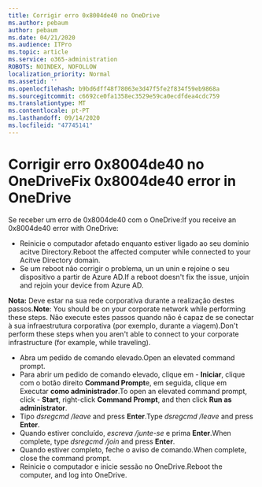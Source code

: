 ```yaml
---
title: Corrigir erro 0x8004de40 no OneDrive
ms.author: pebaum
author: pebaum
ms.date: 04/21/2020
ms.audience: ITPro
ms.topic: article
ms.service: o365-administration
ROBOTS: NOINDEX, NOFOLLOW
localization_priority: Normal
ms.assetid: ''
ms.openlocfilehash: b9bd6dff48f78063e3d47f5fe2f834f59eb9868a
ms.sourcegitcommit: c6692ce0fa1358ec3529e59ca0ecdfdea4cdc759
ms.translationtype: MT
ms.contentlocale: pt-PT
ms.lasthandoff: 09/14/2020
ms.locfileid: "47745141"
---
```

# <a name="fix-0x8004de40-error-in-onedrive"></a><span data-ttu-id="dc12e-102">Corrigir erro 0x8004de40 no OneDrive</span><span class="sxs-lookup"><span data-stu-id="dc12e-102">Fix 0x8004de40 error in OneDrive</span></span>

<span data-ttu-id="dc12e-103">Se receber um erro de 0x8004de40 com o OneDrive:</span><span class="sxs-lookup"><span data-stu-id="dc12e-103">If you receive an 0x8004de40 error with OneDrive:</span></span>

- <span data-ttu-id="dc12e-104">Reinicie o computador afetado enquanto estiver ligado ao seu domínio acitve Directory.</span><span class="sxs-lookup"><span data-stu-id="dc12e-104">Reboot the affected computer while connected to your Acitve Directory domain.</span></span>
- <span data-ttu-id="dc12e-105">Se um reboot não corrigir o problema, un un unin e rejoine o seu dispositivo a partir de Azure AD.</span><span class="sxs-lookup"><span data-stu-id="dc12e-105">If a reboot doesn't fix the issue, unjoin and rejoin your device from Azure AD.</span></span> 

<span data-ttu-id="dc12e-106">**Nota:** Deve estar na sua rede corporativa durante a realização destes passos.</span><span class="sxs-lookup"><span data-stu-id="dc12e-106">**Note**: You should be on your corporate network while performing these steps.</span></span> <span data-ttu-id="dc12e-107">Não execute estes passos quando não é capaz de se conectar à sua infraestrutura corporativa (por exemplo, durante a viagem).</span><span class="sxs-lookup"><span data-stu-id="dc12e-107">Don't perform these steps when you aren't able to connect to your corporate infrastructure (for example, while traveling).</span></span> 

- <span data-ttu-id="dc12e-108">Abra um pedido de comando elevado.</span><span class="sxs-lookup"><span data-stu-id="dc12e-108">Open an elevated command prompt.</span></span> 
- <span data-ttu-id="dc12e-109">Para abrir um pedido de comando elevado, clique em - **Iniciar**, clique com o botão direito **Command Prompt**e, em seguida, clique em Executar **como administrador**.</span><span class="sxs-lookup"><span data-stu-id="dc12e-109">To open an elevated command prompt, click - **Start**, right-click **Command Prompt**, and then click **Run as administrator**.</span></span>
- <span data-ttu-id="dc12e-110">Tipo *dsregcmd /leave* and press **Enter**.</span><span class="sxs-lookup"><span data-stu-id="dc12e-110">Type *dsregcmd /leave* and press **Enter**.</span></span>
- <span data-ttu-id="dc12e-111">Quando estiver concluído, *escreva /junte-se* e prima **Enter**.</span><span class="sxs-lookup"><span data-stu-id="dc12e-111">When complete, type *dsregcmd /join* and press **Enter**.</span></span>
- <span data-ttu-id="dc12e-112">Quando estiver completo, feche o aviso de comando.</span><span class="sxs-lookup"><span data-stu-id="dc12e-112">When complete, close the command prompt.</span></span>
- <span data-ttu-id="dc12e-113">Reinicie o computador e inicie sessão no OneDrive.</span><span class="sxs-lookup"><span data-stu-id="dc12e-113">Reboot the computer, and log into OneDrive.</span></span>